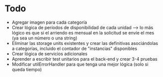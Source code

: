 # Todo

* Agregar imagen para cada categoría
* Crear lógica de períodos de disponibilidad de cada unidad --> lo más lógico es que si el arriendo es mensual en la solicitud se envíe el mes (ya sea un número o una string)
* Eliminar las storage units existentes y crear las definitivas asociándolas a categorías, incluido el contador de "instancias" disponibles
* Crear lógica de servicios adicionales
* Aprender a escribir test unitarios para el back-end y crear 3-4 pruebas
* Modificar utilErrorHandler para que tenga una mejor lógica (solo si queda tiempo)